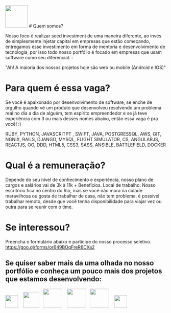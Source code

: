 <img height="70" src="https://s3-sa-east-1.amazonaws.com/site-elo/files/innvent.png" >
# Quem somos?

Nosso foco é realizar seed investment de uma maneira diferente, ao invés de simplesmente injetar capital em empresas que estão começando, entregamos esse investimento em forma de mentoria e desenvolvimento de tecnologia, por isso todo nosso portfólio é focado em empresas que usam software como seu diferencial. :

"Ah! A maioria dos nossos projetos hoje são web ou mobile (Android e IOS)"

# Para quem é essa vaga?

Se você é apaixonado por desenvolvimento de software, se enche de orgulho quando vê um produto que desenvolveu resolvendo um problema real no dia a dia de alguém, tem espírito empreendedor e se já teve experiência com 3 ou mais desses nomes abaixo, então essa vaga é pra você! :)

RUBY, PYTHON, JAVASCRITPT , SWIFT, JAVA, POSTGRESSQL, AWS, GIT, NGNIX, RAILS, DJANGO, MYSQL, FLIGHT SIMULATOR, CS, ANGULARJS, REACTJS, OO, DDD, HTML5, CSS3, SASS, ANSIBLE, BATTLEFIELD, DOCKER 

# Qual é a remuneração?

Depende do seu nível de conhecimento e experiência, nosso plano de cargos e salários vai de 3k à 11k  + Benefícios.
Local de trabalho:
Nosso escritório fica no centro do Rio, mas se você não mora na cidade maravilhosa ou gosta de trabalhar de casa, não tem problema, é possível trabalhar remoto, desde que você tenha disponibilidade para viajar vez ou outra para se reunir com o time.

# Se interessou? 
Preencha o formulário abaixo e participe do nosso processo seletivo.
https://goo.gl/forms/or649BOqFreR6CXa2


## Se quiser saber mais da uma olhada no nosso portfólio e conheça um pouco mais dos projetos que estamos desenvolvendo:

<a href="www.ativore.com" target="_blank"><img height="40" src="http://ativore.com/wp-content/themes/ativore/images/logo-ativore-white.png" ></a>  &nbsp;&nbsp;  <a href="http://beepsaude.com.br" target="_blank"> <img height="50" src="http://beepsaude.com.br/img/main-logo.png" ></a>  &nbsp;&nbsp;<a href="http://www.grupobrmed.com.br" target="_blank"><img height="60" src="http://www.grupobrmed.com.br/img/imgsbrmed/logo.png" ></a> &nbsp;&nbsp;  <a href="http://gomus.com.br" target="_blank"><img height="60" src="https://yt3.ggpht.com/-dtoe_n8i9c8/AAAAAAAAAAI/AAAAAAAAAAA/Zcz8gz3xdbA/s900-c-k-no-mo-rj-c0xffffff/photo.jpg" ></a> &nbsp;&nbsp;<a href="https://touts.com.br" target="_blank"><img height="60" src="https://touts.com.br/logo_touts.png" ></a> &nbsp;&nbsp; <a href="http://minhacorridaapp.com.br" target="_blank"><img height="40" src="https://s3.amazonaws.com/minhacorrida/site/img/logo-minha-corrida.png" ></a>


